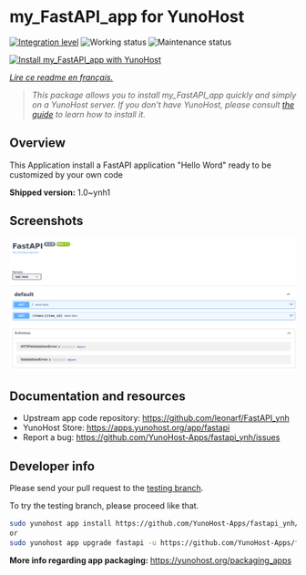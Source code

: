 <!--
N.B.: This README was automatically generated by https://github.com/YunoHost/apps/tree/master/tools/README-generator
It shall NOT be edited by hand.
-->

# my_FastAPI_app for YunoHost

[![Integration level](https://dash.yunohost.org/integration/fastapi.svg)](https://dash.yunohost.org/appci/app/fastapi) ![Working status](https://ci-apps.yunohost.org/ci/badges/fastapi.status.svg) ![Maintenance status](https://ci-apps.yunohost.org/ci/badges/fastapi.maintain.svg)

[![Install my_FastAPI_app with YunoHost](https://install-app.yunohost.org/install-with-yunohost.svg)](https://install-app.yunohost.org/?app=fastapi)

*[Lire ce readme en français.](./README_fr.md)*

> *This package allows you to install my_FastAPI_app quickly and simply on a YunoHost server.
If you don't have YunoHost, please consult [the guide](https://yunohost.org/#/install) to learn how to install it.*

## Overview

This Application install a FastAPI application "Hello Word" ready to be customized by your own code

**Shipped version:** 1.0~ynh1

## Screenshots

![Screenshot of my_FastAPI_app](./doc/screenshots/screenshot.png)

## Documentation and resources

* Upstream app code repository: <https://github.com/leonarf/FastAPI_ynh>
* YunoHost Store: <https://apps.yunohost.org/app/fastapi>
* Report a bug: <https://github.com/YunoHost-Apps/fastapi_ynh/issues>

## Developer info

Please send your pull request to the [testing branch](https://github.com/YunoHost-Apps/fastapi_ynh/tree/testing).

To try the testing branch, please proceed like that.

``` bash
sudo yunohost app install https://github.com/YunoHost-Apps/fastapi_ynh/tree/testing --debug
or
sudo yunohost app upgrade fastapi -u https://github.com/YunoHost-Apps/fastapi_ynh/tree/testing --debug
```

**More info regarding app packaging:** <https://yunohost.org/packaging_apps>
